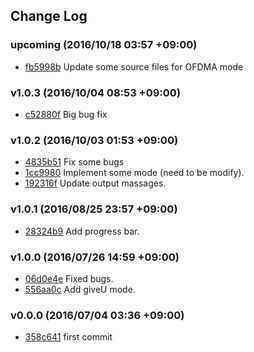 ## Change Log

### upcoming (2016/10/18 03:57 +09:00)
- [fb5998b](https://github.com/pandamaru712/pro_mac2/commit/fb5998b1dbd09d81835665e12014bc337d1dafa9) Update some source files for OFDMA mode

### v1.0.3 (2016/10/04 08:53 +09:00)
- [c52880f](https://github.com/pandamaru712/pro_mac2/commit/c52880f280c8d8812167f94006a04ab1eab01bb8) Big bug fix

### v1.0.2 (2016/10/03 01:53 +09:00)
- [4835b51](https://github.com/pandamaru712/pro_mac2/commit/4835b51765a838b96da567d788c673246d94344c) Fix some bugs
- [1cc9980](https://github.com/pandamaru712/pro_mac2/commit/1cc99803b4833fc878cdec723d21f8b9d66bfe20) Implement some mode (need to be modify).
- [192316f](https://github.com/pandamaru712/pro_mac2/commit/192316f5b5c2eb81f1fc6a0448092ca642fb7b64) Update output massages.

### v1.0.1 (2016/08/25 23:57 +09:00)
- [28324b9](https://github.com/pandamaru712/pro_mac2/commit/28324b99be7c4ea2541a29c31d9f0d7f9e26853a) Add progress bar.

### v1.0.0 (2016/07/26 14:59 +09:00)
- [06d0e4e](https://github.com/pandamaru712/pro_mac2/commit/06d0e4ebaa5d02551b699d9b2382bab5d13ea190) Fixed bugs.
- [556aa0c](https://github.com/pandamaru712/pro_mac2/commit/556aa0cd07f40724d73cae97c9f08b10bdb41111) Add giveU mode.

### v0.0.0 (2016/07/04 03:36 +09:00)
- [358c641](https://github.com/pandamaru712/pro_mac2/commit/358c641d05825f8a149f8ebafec293d6b6d5d1b9) first commit